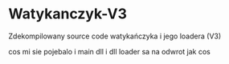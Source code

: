 # Watykanczyk-V3
Zdekompilowany source code watykańczyka i jego loadera (V3)

cos mi sie pojebalo i main dll i dll loader sa na odwrot jak cos
